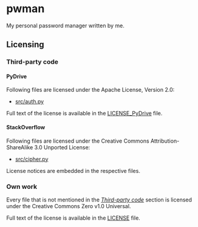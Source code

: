 # pwman
My personal password manager written by me.

## Licensing

### Third-party code

#### PyDrive

Following files are licensed under the Apache License, Version 2.0:
- [src/auth.py](src/auth.py)

Full text of the license is available in the [LICENSE_PyDrive](LICENSE_PyDrive) file.

#### StackOverflow

Following files are licensed under the Creative Commons Attribution-ShareAlike 3.0 Unported License:
- [src/cipher.py](src/cipher.py)

License notices are embedded in the respective files.

### Own work

Every file that is not mentioned in the [*Third-party code*](#third-party-code) section is licensed under the Creative Commons Zero v1.0 Universal.

Full text of the license is available in the [LICENSE](LICENSE) file.
